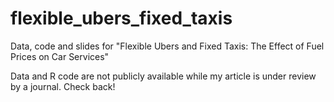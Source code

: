 # flexible_ubers_fixed_taxis
Data, code and slides for "Flexible Ubers and Fixed Taxis: The Effect of Fuel Prices on Car Services"

Data and R code are not publicly available while my article is under review by a journal. Check back!
